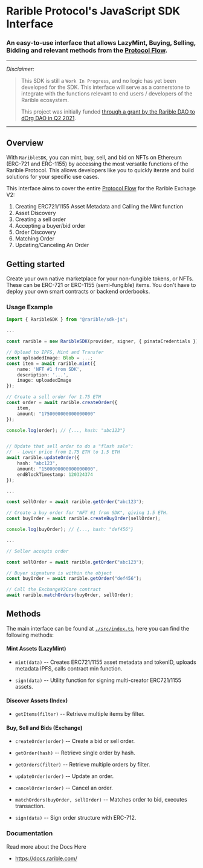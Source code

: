 # Rarible Protocol's JavaScript SDK Interface

### An easy-to-use interface that allows LazyMint, Buying, Selling, Bidding and relevant methods from the [Protocol Flow](https://docs.rarible.com/#protocol-flow).

---

_Disclaimer:_

> This SDK is still a `Work In Progress`, and no logic has yet been developed for the SDK. This interface will serve as a cornerstone to integrate with the functions relevant to end users / developers of the Rarible ecosystem.
>
> This project was initially funded [through a grant by the Rarible DAO to dOrg DAO in Q2 2021](https://gov.rarible.com/t/proposal-design-a-js-sdk-for-rarible-protocol/11367).

---

## Overview

With `RaribleSDK`, you can mint, buy, sell, and bid on NFTs on Ethereum (ERC-721 and ERC-1155) by accessing the most versatile functions of the Rarible Protocol. This allows developers like you to quickly iterate and build solutions for your specific use cases.

This interface aims to cover the entire [Protocol Flow](https://docs.rarible.com/#protocol-flow) for the Rarible Exchage V2:

1. Creating ERC721/1155 Asset Metadata and Calling the Mint function
2. Asset Discovery
3. Creating a sell order
4. Accepting a buyer/bid order
5. Order Discovery
6. Matching Order
7. Updating/Canceling An Order

## Getting started

Create your own native marketplace for your non-fungible tokens, or NFTs. These can be ERC-721 or ERC-1155 (semi-fungible) items. You don't have to deploy your own smart contracts or backend orderbooks.

### Usage Example

```typescript
import { RaribleSDK } from "@rarible/sdk-js";

...

const rarible = new RaribleSDK(provider, signer, { pinataCredentials });

// Upload to IPFS, Mint and Transfer
const uploadedImage: Blob = ...;
const item = await rarible.mint({
    name: 'NFT #1 from SDK',
    description: '...',
    image: uploadedImage
});

// Create a sell order for 1.75 ETH
const order = await rarible.createOrder({
    item,
    amount: "1750000000000000000"
});

console.log(order); // {..., hash: "abc123"}


// Update that sell order to do a "flash sale":
//  - Lower price from 1.75 ETH to 1.5 ETH
await rarible.updateOrder({
    hash: "abc123",
    amount: "1500000000000000000",
    endBlockTimestamp: 120324374
});

...

const sellOrder = await rarible.getOrder("abc123");

// Create a buy order for "NFT #1 from SDK", giving 1.5 ETH.
const buyOrder = await rarible.createBuyOrder(sellOrder);

console.log(buyOrder); // {..., hash: "def456"}

...

// Seller accepts order

const sellOrder = await rarible.getOrder("abc123");

// Buyer signature is within the object
const buyOrder = await rarible.getOrder("def456");

// Call the ExchangeV2Core contract
await rarible.matchOrders(buyOrder, sellOrder);
```

## Methods

The main interface can be found at [`./src/index.ts`](https://github.com/dOrgTech/rarible-sdk/blob/main/src/index.ts), here you can find the following methods:

#### Mint Assets (LazyMint)

- `mint(data)` -- Creates ERC721/1155 asset metadata and tokenID, uploads metadata IPFS, calls contract min function.

- `sign(data)` -- Utility function for signing multi-creator ERC721/1155 assets.

#### Discover Assets (Index)

- `getItems(filter)` -- Retrieve multiple items by filter.

#### Buy, Sell and Bids (Exchange)

- `createOrder(order)` -- Create a bid or sell order.

- `getOrder(hash)` -- Retrieve single order by hash.

- `getOrders(filter)` -- Retrieve multiple orders by filter.

- `updateOrder(order)` -- Update an order.

- `cancelOrder(order)` -- Cancel an order.

- `matchOrders(buyOrder, sellOrder)` -- Matches order to bid, executes transaction.

- `sign(data)` -- Sign order structure with ERC-712.

### Documentation

Read more about the Docs Here

- https://docs.rarible.com/
